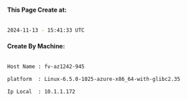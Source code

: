 
   
#### This Page Create at:

```bash

2024-11-13 - 15:41:33 UTC

```

#### Create By Machine:

```bash

Host Name : fv-az1242-945

platform  : Linux-6.5.0-1025-azure-x86_64-with-glibc2.35

Ip Local  : 10.1.1.172

```

